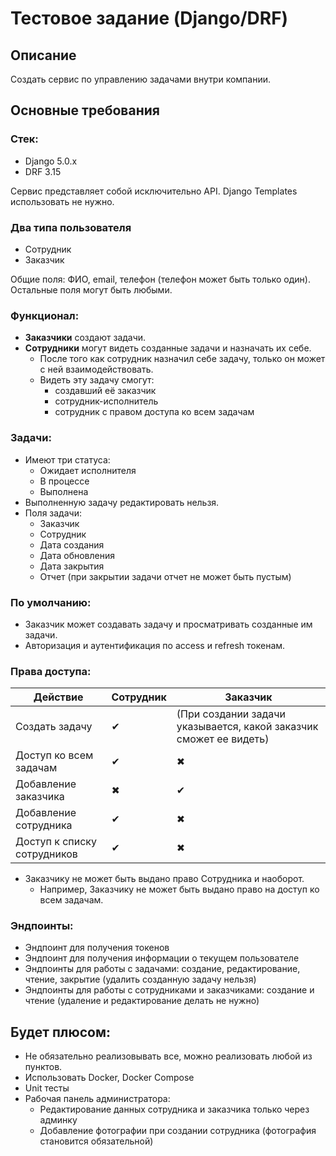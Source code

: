 # Тестовое задание (Django/DRF)

## Описание
Создать сервис по управлению задачами внутри компании.

## Основные требования

### Стек:
- Django 5.0.x
- DRF 3.15

Сервис представляет собой исключительно API. Django Templates использовать не нужно.

### Два типа пользователя
- Сотрудник
- Заказчик

Общие поля: ФИО, email, телефон (телефон может быть только один). Остальные поля могут быть любыми.

### Функционал:
- **Заказчики** создают задачи.
- **Сотрудники** могут видеть созданные задачи и назначать их себе.
  - После того как сотрудник назначил себе задачу, только он может с ней взаимодействовать.
  - Видеть эту задачу смогут:
    - создавший её заказчик
    - сотрудник-исполнитель
    - сотрудник с правом доступа ко всем задачам

### Задачи:
- Имеют три статуса:
  - Ожидает исполнителя
  - В процессе
  - Выполнена
- Выполненную задачу редактировать нельзя.
- Поля задачи:
  - Заказчик
  - Сотрудник
  - Дата создания
  - Дата обновления
  - Дата закрытия
  - Отчет (при закрытии задачи отчет не может быть пустым)

### По умолчанию:
- Заказчик может создавать задачу и просматривать созданные им задачи.
- Авторизация и аутентификация по access и refresh токенам.

### Права доступа:

| Действие | Сотрудник | Заказчик |
|----------|-----------|----------|
| Создать задачу | ✔ | (При создании задачи указывается, какой заказчик сможет ее видеть) |
| Доступ ко всем задачам | ✔ | ✖ |
| Добавление заказчика | ✖ | ✔ |
| Добавление сотрудника | ✔ | ✖ |
| Доступ к списку сотрудников | ✔ | ✖ |

- Заказчику не может быть выдано право Сотрудника и наоборот.
  - Например, Заказчику не может быть выдано право на доступ ко всем задачам.

### Эндпоинты:
- Эндпоинт для получения токенов
- Эндпоинт для получения информации о текущем пользователе
- Эндпоинты для работы с задачами: создание, редактирование, чтение, закрытие (удалить созданную задачу нельзя)
- Эндпоинты для работы с сотрудниками и заказчиками: создание и чтение (удаление и редактирование делать не нужно)

## Будет плюсом:
- Не обязательно реализовывать все, можно реализовать любой из пунктов.
- Использовать Docker, Docker Compose
- Unit тесты
- Рабочая панель администратора:
  - Редактирование данных сотрудника и заказчика только через админку
  - Добавление фотографии при создании сотрудника (фотография становится обязательной)
